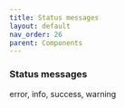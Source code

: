 ```yaml
---
title: Status messages
layout: default
nav_order: 26
parent: Components
---
```


### Status messages 

error, info, success, warning